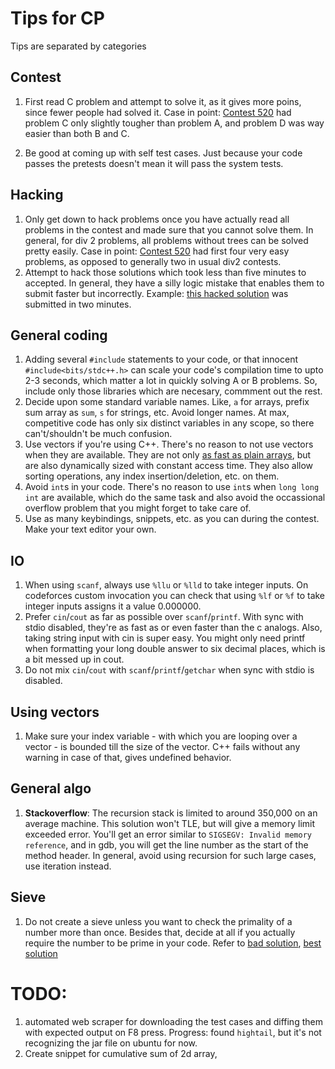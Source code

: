 # Tips for CP

Tips are separated by categories

## Contest

1. First read C problem and attempt to solve it, as it gives more poins, since fewer people had solved it. Case in point: [Contest 520](https://codeforces.com/contest/1062) had problem C only slightly tougher than problem A, and problem D was way easier than both B and C.

2. Be good at coming up with self test cases. Just because your code passes the pretests doesn't mean it will pass the system tests.

## Hacking

1. Only get down to hack problems once you have actually read all problems in the contest and made sure that you cannot solve them. In general, for div 2 problems, all problems without trees can be solved pretty easily.
   Case in point: [Contest 520](https://codeforces.com/contest/1062) had first four very easy problems, as opposed to generally two in usual div2 contests.
2. Attempt to hack those solutions which took less than five minutes to accepted. In general, they have a silly logic mistake that enables them to submit faster but incorrectly.
   Example: [this hacked solution](https://codeforces.com/contest/1062/hacks/502444/) was submitted in two minutes.

## General coding

1. Adding several `#include` statements to your code, or that innocent `#include<bits/stdc++.h>` can scale your code's compilation time to upto 2-3 seconds, which matter a lot in quickly solving A or B problems. So, include only those libraries which are necesary, commment out the rest.
2. Decide upon some standard variable names. Like, `a` for arrays, prefix sum array as `sum`, `s` for strings, etc. Avoid longer names. At max, competitive code has only six distinct variables in any scope, so there can't/shouldn't be much confusion.
3. Use vectors if you're using C++. There's no reason to not use vectors when they are available. They are not only [as fast as plain arrays](https://stackoverflow.com/questions/26189531/how-is-stdvector-faster-than-a-plain-array), but are also dynamically sized with constant access time. They also allow sorting operations, any index insertion/deletion, etc. on them.
4. Avoid `int`s in your code. There's no reason to use `int`s when `long long int` are available, which do the same task and also avoid the occassional overflow problem that you might forget to take care of.
5. Use as many keybindings, snippets, etc. as you can during the contest. Make your text editor your own.

## IO

1. When using `scanf`, always use `%llu` or `%lld` to take integer inputs. On codeforces custom invocation you can check that using `%lf` or `%f` to take integer inputs assigns it a value 0.000000.
2. Prefer `cin`/`cout` as far as possible over `scanf`/`printf`. With sync with stdio disabled, they're as fast as or even faster than the c analogs. Also, taking string input with cin is super easy. You might only need printf when formatting your long double answer to six decimal places, which is a bit messed up in cout.
3. Do not mix `cin`/`cout` with `scanf`/`printf`/`getchar` when sync with stdio is disabled.

## Using vectors

1. Make sure your index variable - with which you are looping over a vector - is bounded till the size of the vector. C++ fails without any warning in case of that, gives undefined behavior.

## General algo

1. **Stackoverflow**: The recursion stack is limited to around 350,000 on an average machine. This solution won't TLE, but will give a memory limit exceeded error. You'll get an error similar to `SIGSEGV: Invalid memory reference`, and in gdb, you will get the line number as the start of the method header. In general, avoid using recursion for such large cases, use iteration instead.

## Sieve

1. Do not create a sieve unless you want to check the primality of a number more than once. Besides that, decide at all if you actually require the number to be prime in your code.
   Refer to [bad solution](https://codeforces.com/contest/1076/submission/45601999), [best solution](https://codeforces.com/contest/1076/submission/45626302)

# TODO:

1. automated web scraper for downloading the test cases and diffing them with expected output on F8 press. Progress: found `hightail`, but it's not recognizing the jar file on ubuntu for now.
2. Create snippet for cumulative sum of 2d array,
